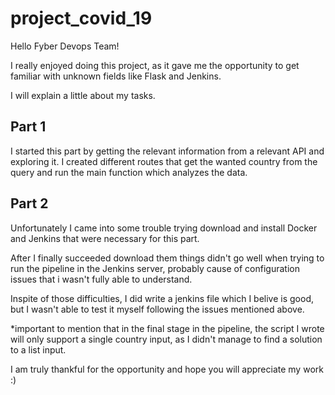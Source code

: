 # project_covid_19

Hello Fyber Devops Team!

I really enjoyed doing this project, as it gave me the opportunity to get familiar with unknown fields like Flask and Jenkins.

I will explain a little about my tasks.

## Part 1
I started this part by getting the relevant information from a relevant API and exploring it.
I created different routes that get the wanted country from the query and run the main function which analyzes the data.

## Part 2
Unfortunately I came into some trouble trying download and install Docker and Jenkins that were necessary for this part.

After I finally succeeded download them things didn't go well when trying to run the pipeline in the Jenkins server, probably cause of configuration issues that i wasn't fully able to understand.

Inspite of those difficulties, I did write a jenkins file which I belive is good, but I wasn't able to test it myself following the issues mentioned above.

*important to mention that in the final stage in the pipeline, the script I wrote will only support a single country input, as I didn't manage to find a solution to a list input.


I am truly thankful for the opportunity and hope you will appreciate my work :)
